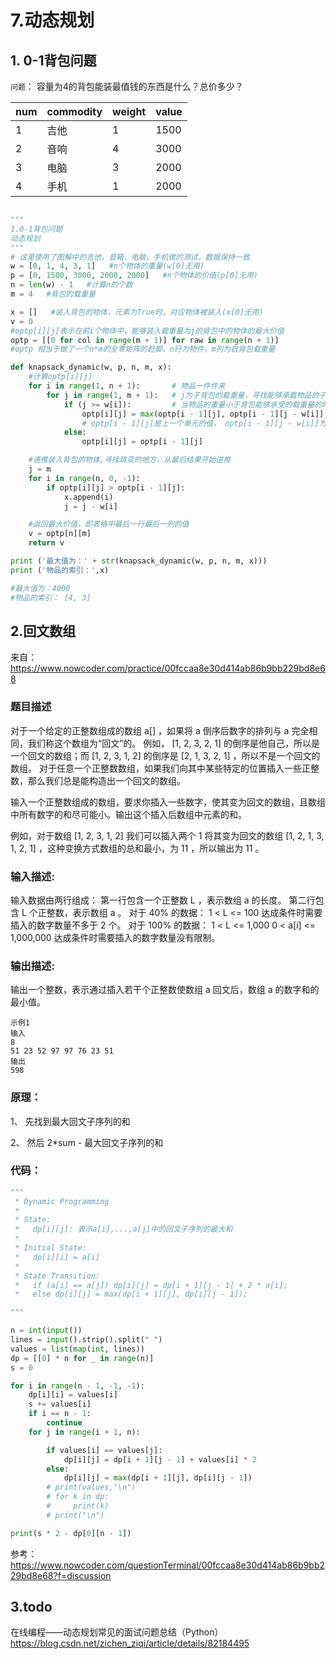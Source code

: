 # 7.动态规划
## 1. 0-1背包问题

`问题`：
容量为4的背包能装最值钱的东西是什么？总价多少？


| num | commodity | weight | value |
| --- | ----- | ----- | ----- |
| 1 | 吉他 | 1 | 1500 |
| 2 | 音响 | 4 | 3000 |
| 3 | 电脑 | 3 | 2000 |
| 4 | 手机 | 1 | 2000 |

```py

"""
1.0-1背包问题
动态规划
"""
# 这里使用了图解中的吉他，音箱，电脑，手机做的测试，数据保持一致
w = [0, 1, 4, 3, 1]   #n个物体的重量(w[0]无用)
p = [0, 1500, 3000, 2000, 2000]   #n个物体的价值(p[0]无用)
n = len(w) - 1   #计算n的个数
m = 4   #背包的载重量

x = []   #装入背包的物体，元素为True时，对应物体被装入(x[0]无用)
v = 0
#optp[i][j]表示在前i个物体中，能够装入载重量为j的背包中的物体的最大价值
optp = [[0 for col in range(m + 1)] for raw in range(n + 1)]
#optp 相当于做了一个n*m的全零矩阵的赶脚，n行为物件，m列为自背包载重量

def knapsack_dynamic(w, p, n, m, x):
    #计算optp[i][j]
    for i in range(1, n + 1):       # 物品一件件来
        for j in range(1, m + 1):   # j为子背包的载重量，寻找能够承载物品的子背包
            if (j >= w[i]):         # 当物品的重量小于背包能够承受的载重量的时候，才考虑能不能放进去
                optp[i][j] = max(optp[i - 1][j], optp[i - 1][j - w[i]] + p[i])   
                # optp[i - 1][j]是上一个单元的值， optp[i - 1][j - w[i]]为剩余空间的价值
            else:
                optp[i][j] = optp[i - 1][j]

    #递推装入背包的物体,寻找跳变的地方，从最后结果开始逆推
    j = m
    for i in range(n, 0, -1):
        if optp[i][j] > optp[i - 1][j]:
            x.append(i)
            j = j - w[i]

    #返回最大价值，即表格中最后一行最后一列的值
    v = optp[n][m]
    return v

print ('最大值为：' + str(knapsack_dynamic(w, p, n, m, x)))
print ('物品的索引：',x)

#最大值为：4000
#物品的索引： [4, 3]

```
## 2.回文数组
来自：https://www.nowcoder.com/practice/00fccaa8e30d414ab86b9bb229bd8e68

### 题目描述
对于一个给定的正整数组成的数组 a[] ，如果将 a 倒序后数字的排列与 a 完全相同，我们称这个数组为“回文”的。
例如， [1, 2, 3, 2, 1] 的倒序是他自己，所以是一个回文的数组；而 [1, 2, 3, 1, 2] 的倒序是 [2, 1, 3, 2, 1] ，所以不是一个回文的数组。
对于任意一个正整数数组，如果我们向其中某些特定的位置插入一些正整数，那么我们总是能构造出一个回文的数组。

输入一个正整数组成的数组，要求你插入一些数字，使其变为回文的数组，且数组中所有数字的和尽可能小。输出这个插入后数组中元素的和。

例如，对于数组 [1, 2, 3, 1, 2] 我们可以插入两个 1 将其变为回文的数组 [1, 2, 1, 3, 1, 2, 1] ，这种变换方式数组的总和最小，为 11 ，所以输出为 11 。

### 输入描述:
输入数据由两行组成： 第一行包含一个正整数 L ，表示数组 a 的长度。 第二行包含 L 个正整数，表示数组 a 。  对于 40% 的数据： 1 < L <= 100 达成条件时需要插入的数字数量不多于 2 个。  对于 100% 的数据： 1 < L <= 1,000 0 < a[i] <= 1,000,000 达成条件时需要插入的数字数量没有限制。

### 输出描述:
输出一个整数，表示通过插入若干个正整数使数组 a 回文后，数组 a 的数字和的最小值。
```
示例1
输入
8
51 23 52 97 97 76 23 51
输出
598
```
### 原理：
1、 先找到最大回文子序列的和

2、 然后 2*sum - 最大回文子序列的和
### 代码：

```py
"""
 * Dynamic Programming
 *
 * State:
 *   dp[i][j]: 表示a[i],...,a[j]中的回文子序列的最大和
 *
 * Initial State:
 *   dp[i][i] = a[i]
 *
 * State Transition:
 *   if (a[i] == a[j]) dp[i][j] = dp[i + 1][j - 1] + 2 * a[i];
 *   else dp[i][j] = max(dp[i + 1][j], dp[i][j - 1]);

"""

n = int(input())
lines = input().strip().split(" ")
values = list(map(int, lines))
dp = [[0] * n for _ in range(n)]
s = 0

for i in range(n - 1, -1, -1):
    dp[i][i] = values[i]
    s += values[i]
    if i == n - 1:
        continue
    for j in range(i + 1, n):

        if values[i] == values[j]:
            dp[i][j] = dp[i + 1][j - 1] + values[i] * 2
        else:
            dp[i][j] = max(dp[i + 1][j], dp[i][j - 1])
        # print(values,"\n")
        # for k in dp:
        #     print(k)
        # print("\n")

print(s * 2 - dp[0][n - 1])
```
参考：https://www.nowcoder.com/questionTerminal/00fccaa8e30d414ab86b9bb229bd8e68?f=discussion

## 3.todo
在线编程——动态规划常见的面试问题总结（Python）
https://blog.csdn.net/zichen_ziqi/article/details/82184495
